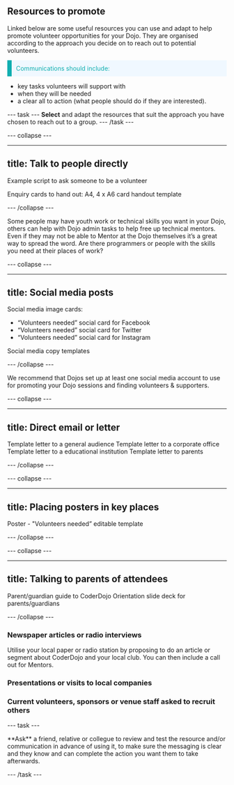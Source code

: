 ## Resources to promote

Linked below are some useful resources you can use and adapt to help promote volunteer opportunities for your Dojo. They are organised according to the approach you decide on to reach out to potential volunteers.

<p style="border-left: solid; border-width:10px; border-color: #0faeb0; background-color: aliceblue; padding: 10px;">
<span style="color: #0faeb0">Communications should include: 
  
+ key tasks volunteers will support with
+ when they will be needed
+ a clear all to action (what people should do if they are interested).
</p>

--- task ---
**Select** and adapt the resources that suit the approach you have chosen to reach out to a group.
--- /task ---

--- collapse ---

---
title: Talk to people directly
---

Example script to ask someone to be a volunteer

Enquiry cards to hand out:
A4, 4 x  A6 card handout template



--- /collapse ---

Some people may have youth work or technical  skills you want in your Dojo, others can help with Dojo admin tasks to help free up technical mentors.  Even if they may not be able to Mentor at the Dojo themselves it’s a great way to spread the word. Are there programmers or people with the skills you need at their places of work?

--- collapse ---

---
title: Social media posts
---

Social media image cards:
+ “Volunteers needed” social card for Facebook
+ “Volunteers needed” social card for Twitter
+ “Volunteers needed” social card for Instagram

Social media copy templates


--- /collapse ---

We recommend that Dojos set up at least one social media account to use for promoting your Dojo sessions and finding volunteers & supporters.

--- collapse ---

---
title: Direct email or letter
---

Template letter to a general audience
Template letter to a corporate office
Template letter to a educational institution
Template letter to parents

--- /collapse ---


--- collapse ---

---
title: Placing posters in key places
---
Poster - "Volunteers needed” editable template

--- /collapse ---

--- collapse ---

---
title: Talking to parents of attendees
---
Parent/guardian guide to CoderDojo
Orientation slide deck for parents/guardians

--- /collapse ---

### Newspaper articles or radio interviews

Utilise your local paper or radio station by proposing to do an article or segment about CoderDojo and your local club. You can then include a call out for Mentors.


### Presentations or visits to local companies


### Current volunteers, sponsors or venue staff asked to recruit others

--- task ---

<div style="display: flex; flex-wrap: wrap">
<div style="flex-basis: 175px; flex-grow: 1">  
**Ask** a friend, relative or collegue to review and test the resource and/or communication in advance of using it, to make sure the messaging is clear and they know and can complete the action you want them to take afterwards.
</div>
</div>

--- /task ---







